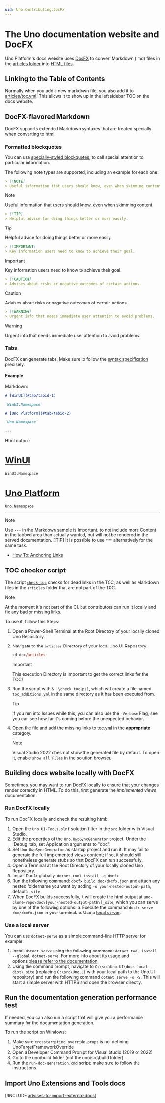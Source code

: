 ```yaml
---
uid: Uno.Contributing.DocFx
---
```


<!-- markdownlint-disable MD001 -->

# The Uno documentation website and DocFX

Uno Platform's docs website uses [DocFX](https://dotnet.github.io/docfx/) to convert Markdown (.md) files in the [articles folder](../../../articles) into [HTML files](xref:Uno.Documentation.Intro).

## Linking to the Table of Contents

Normally when you add a new markdown file, you also add it to [articles/toc.yml](../../toc.yml). This allows it to show up in the left sidebar TOC on the docs website.

## DocFX-flavored Markdown

DocFX supports extended Markdown syntaxes that are treated specially when converting to html.

### Formatted blockquotes

You can use [specially-styled blockquotes](https://dotnet.github.io/docfx/spec/docfx_flavored_markdown.html#note-warningtipimportant), to call special attention to particular information.

The following note types are supported, including an example for each one:

```markdown
> [!NOTE]
> Useful information that users should know, even when skimming content.
```

> [!NOTE]
> Useful information that users should know, even when skimming content.

```markdown
> [!TIP]
> Helpful advice for doing things better or more easily.
```

> [!TIP]
> Helpful advice for doing things better or more easily.

```markdown
> [!IMPORTANT]
> Key information users need to know to achieve their goal.
```

> [!IMPORTANT]
> Key information users need to know to achieve their goal.

```markdown
> [!CAUTION]
> Advises about risks or negative outcomes of certain actions.
```

> [!CAUTION]
> Advises about risks or negative outcomes of certain actions.

```markdown
> [!WARNING]
> Urgent info that needs immediate user attention to avoid problems.
```

> [!WARNING]
> Urgent info that needs immediate user attention to avoid problems.

### Tabs

DocFX can generate tabs. Make sure to follow the [syntax specification](https://dotnet.github.io/docfx/docs/markdown.html#tabs) precisely.

#### Example

Markdown:

```md
# [WinUI](#tab/tabid-1)

`WinUI.Namespace`

# [Uno Platform](#tab/tabid-2)

`Uno.Namespace`

---
```

Html output:
<!-- markdownlint-disable MD051 -->
# [WinUI](#tab/tabid-1)

`WinUI.Namespace`

# [Uno Platform](#tab/tabid-2)

`Uno.Namespace`

---

> [!NOTE]
> Use `---` in the Markdown sample is Important, to not include more Content in the tabbed area than actually wanted, but will not be rendered in the served documentation.
> [!TIP]
> It is possible to use `***` alternatively for the same task.

- [How To: Anchoring Links](./anchor-links.md)

## TOC checker script

The script [`check_toc`](../check_toc.ps1) checks for dead links in the TOC, as well as Markdown files in the `articles` folder that are not part of the TOC.

> [!NOTE]
> At the moment it's not part of the CI, but contributors can run it locally and fix any bad or missing links.

To use it, follow this Steps:

1. Open a Power-Shell Terminal at the Root Directory of your locally cloned Uno Repository.
1. Navigate to the `articles` Directory of your local Uno.UI Repository:

   ```ps
   cd doc/articles
   ```

   > [!IMPORTANT]
   > This execution Directory is important to get the correct links for the TOC!

1. Run the script with `& .\check_toc.ps1`, which will create a file named `toc_additions.yml` in the same directory as it has been executed from.

   > [!TIP]
   > If you run into Issues while this, you can also use the `-Verbose` Flag, see you can see how far it's coming before the unexpected behavior.

1. Open the file and add the missing links to [toc.yml](..\toc.yml) in the **appropriate** category.

   > [!NOTE]
   > Visual Studio 2022 does not show the generated file by default.
   > To open it, enable `show all Files` in the solution browser.

## Building docs website locally with DocFX

Sometimes, you may want to run DocFX locally to ensure that your changes render correctly in HTML. To do this, first generate the *implemented views* documentation.

### Run DocFX locally

To run DocFX locally and check the resulting html:

1. Open the `Uno.UI-Tools.slnf` solution filter in the `src` folder with Visual Studio.
2. Edit the properties of the `Uno.UwpSyncGenerator` project. Under the 'Debug' tab, set Application arguments to "doc".
3. Set `Uno.UwpSyncGenerator` as startup project and run it. It may fail to generate the full implemented views content; if so, it should still nonetheless generate stubs so that DocFX can run successfully.
4. Open a Terminal at the Root Directory of your locally cloned Uno Repository.
5. Install Docfx globally: `dotnet tool install -g docfx`
6. Run the following command: `docfx build doc/docfx.json` and attach any nested foldername you want by adding `-o your-nested-output-path`, default: `_site`
7. When DocFX builds successfully, it will create the html output at `uno-clone-repo\doc\[your-nested-output-path\]_site`, which you can serve by one of the following options:
   a. Execute the command `docfx serve doc/docfx.json` in your terminal.
   b. Use a [local server](#use-a-local-server).

### Use a local server

You can use `dotnet-serve` as a simple command-line HTTP server for example.

1. Install `dotnet-serve` using the following command: `dotnet tool install --global dotnet-serve`. For more info about its usage and options,[please refer to the documentation](https://github.com/natemcmaster/dotnet-serve).
2. Using the command prompt, navigate to `C:\src\Uno.UI\docs-local-dist\_site` (replacing `C:\src\Uno.UI` with your local path to the Uno.UI repository) and run the following command `dotnet serve -o -S`. This will start a simple server with HTTPS and open the browser directly.

## Run the documentation generation performance test

If needed, you can also run a script that will give you a performance summary for the documentation generation.

To run the script on Windows:

1. Make sure `crosstargeting_override.props` is not defining UnoTargetFrameworkOverride
2. Open a Developer Command Prompt for Visual Studio (2019 or 2022)
3. Go to the uno\build folder (not the uno\src\build folder)
4. Run the `run-doc-generation.cmd` script; make sure to follow the instructions

## Import Uno Extensions and Tools docs

[!INCLUDE [advises-to-import-external-docs](./external/uno.extensions/doc/README.md)]
